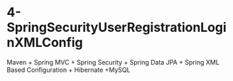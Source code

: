 # 4-SpringSecurityUserRegistrationLoginXMLConfig
Maven +  Spring MVC + Spring Security + Spring Data JPA +  Spring XML Based Configuration + Hibernate +MySQL 

